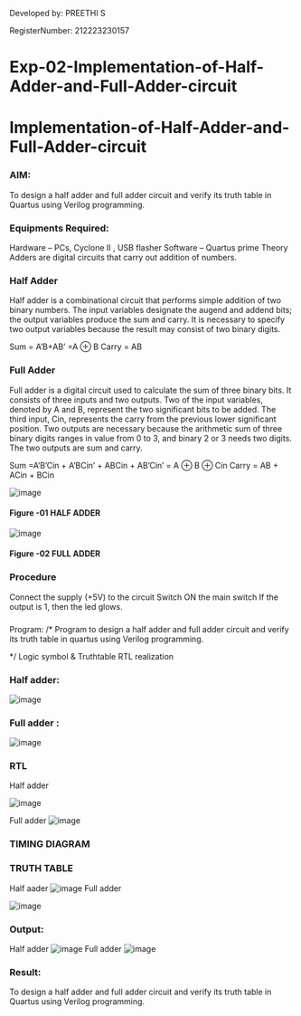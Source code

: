 Developed by: PREETHI S

RegisterNumber: 212223230157
# Exp-02-Implementation-of-Half-Adder-and-Full-Adder-circuit

# Implementation-of-Half-Adder-and-Full-Adder-circuit
### AIM:
To design a half adder and full adder circuit and verify its truth table in Quartus using Verilog programming.

### Equipments Required:
Hardware – PCs, Cyclone II , USB flasher
Software – Quartus prime
Theory
Adders are digital circuits that carry out addition of numbers.

### Half Adder
Half adder is a combinational circuit that performs simple addition of two binary numbers. The input variables designate the augend and addend bits; the output variables produce the sum and carry. It is necessary to specify two output variables because the result may consist of two binary digits.

Sum = A’B+AB’ =A ⊕ B Carry = AB

### Full Adder
Full adder is a digital circuit used to calculate the sum of three binary bits. It consists of three inputs and two outputs. Two of the input variables, denoted by A and B, represent the two significant bits to be added. The third input, Cin, represents the carry from the previous lower significant position. Two outputs are necessary because the arithmetic sum of three binary digits ranges in value from 0 to 3, and binary 2 or 3 needs two digits. The two outputs are sum and carry.

Sum =A’B’Cin + A’BCin’ + ABCin + AB’Cin’ = A ⊕ B ⊕ Cin Carry = AB + ACin + BCin

 ![image](https://user-images.githubusercontent.com/36288975/163552156-a13e5a56-c638-4110-97d9-8896907c8d25.png)

#### Figure -01 HALF ADDER 


![image](https://user-images.githubusercontent.com/36288975/163552057-b3547877-6d07-45b4-b7e0-bcfebfad9e1d.png)

#### Figure -02 FULL ADDER 

### Procedure

Connect the supply (+5V) to the circuit
Switch ON the main switch
If the output is 1, then the led glows.
### 
Program:
/*
Program to design a half adder and full adder circuit and verify its truth table in quartus using Verilog programming.

*/
Logic symbol & Truthtable
RTL realization

### Half adder:
![image](https://github.com/PreethiS647/Exp-02-Implementation-of-Half-Adder-and-Full-Adder-circuit/assets/147313372/6edd2f84-e4fc-4336-944f-50ba5efb8681)

### Full adder :
![image](https://github.com/PreethiS647/Exp-02-Implementation-of-Half-Adder-and-Full-Adder-circuit/assets/147313372/5d64ebc1-f684-46c8-8702-b116c2a6ecbf)

### RTL
Half adder

![image](https://github.com/PreethiS647/Exp-02-Implementation-of-Half-Adder-and-Full-Adder-circuit/assets/147313372/cf8df388-7095-4c8d-85a3-492b9b69fdaa)

Full adder
![image](https://github.com/PreethiS647/Exp-02-Implementation-of-Half-Adder-and-Full-Adder-circuit/assets/147313372/1d599e5d-8a57-4b89-8670-4af18aa8557a)

### TIMING DIAGRAM


### TRUTH TABLE 
Half aader
![image](https://github.com/PreethiS647/Exp-02-Implementation-of-Half-Adder-and-Full-Adder-circuit/assets/147313372/7bc944f7-315e-4949-9e3f-c2284138f951)
Full adder

![image](https://github.com/PreethiS647/Exp-02-Implementation-of-Half-Adder-and-Full-Adder-circuit/assets/147313372/2f212be2-ebbe-4459-9963-7ae254168df6)
### Output:
Half adder
![image](https://github.com/PreethiS647/Exp-02-Implementation-of-Half-Adder-and-Full-Adder-circuit/assets/147313372/0e72adfa-f63f-4b56-b36c-6e213fe9b169)
Full adder
![image](https://github.com/PreethiS647/Exp-02-Implementation-of-Half-Adder-and-Full-Adder-circuit/assets/147313372/9f6876c0-fc7f-48f2-bd99-530955fa85ad)

### Result:
To design a half adder and full adder circuit and verify its truth table in Quartus using Verilog programming.
